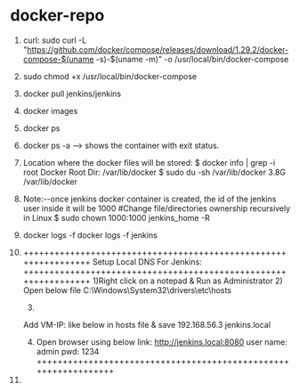 # docker-repo

1) curl:
   sudo curl -L "https://github.com/docker/compose/releases/download/1.29.2/docker-compose-$(uname -s)-$(uname -m)" -o /usr/local/bin/docker-compose
2) sudo chmod +x /usr/local/bin/docker-compose
3) docker pull jenkins/jenkins
4) docker images
5) docker ps
6) docker ps -a   --> shows the container with exit status.
7) Location where the docker files will be stored:
   $ docker info | grep -i root
      Docker Root Dir: /var/lib/docker
   $ sudo du -sh /var/lib/docker
      3.8G    /var/lib/docker
8) Note:--once jenkins docker container is created, the id of the jenkins user inside it will be 1000
      #Change file/directories ownership recursively in Linux
      $ sudo chown 1000:1000 jenkins_home -R
9) docker logs -f <container-name>
      docker logs -f jenkins
10)
    ++++++++++++++++++++++++++++++++++++++++++++++++++++++++++++++++
		Setup Local DNS For Jenkins:
    ++++++++++++++++++++++++++++++++++++++++++++++++++++++++++++++++
      1)Right click on a notepad & Run as Administrator 
      2) Open below file
      C:\Windows\System32\drivers\etc\hosts
      
      3)
      Add VM-IP: like below in hosts file & save
      192.168.56.3 jenkins.local
      
      4) Open browser using below link:
      http://jenkins.local:8080
      user name: admin
      pwd: 1234
   ++++++++++++++++++++++++++++++++++++++++++++++++++++++++++++++++

11) 
